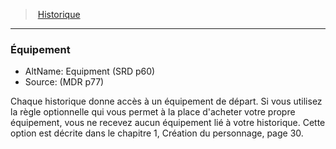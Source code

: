 ﻿---
!GenericItem
Name: Équipement
Id: backgrounds_hd.md#Équipement
ParentLink: backgrounds_hd.md#historique
ParentName: Historique
NameLevel: 3
AltName: Equipment (SRD p60)
Source: (MDR p77)
Attributes: {}
---
> [Historique](hd_backgrounds.md)

---

### Équipement

- AltName: Equipment (SRD p60)
- Source: (MDR p77)

Chaque historique donne accès à un équipement de départ. Si vous utilisez la règle optionnelle qui vous permet à la place d'acheter votre propre équipement, vous ne recevez aucun équipement lié à votre historique. Cette option est décrite dans le chapitre 1, Création du personnage, page 30.

